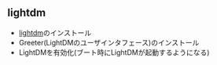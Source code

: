 ## lightdm

* [lightdm](https://wiki.archlinuxjp.org/index.php/LightDM)のインストール
* Greeter(LightDMのユーザインタフェース)のインストール
* LightDMを有効化(ブート時にLightDMが起動するようになる)

